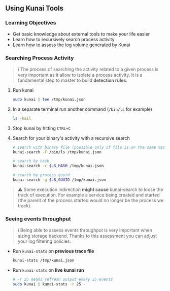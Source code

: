 ## Using Kunai Tools

### Learning Objectives
- Get basic knowledge about external tools to make your life easier
- Learn how to recursively search process activity
- Learn how to assess the log volume generated by Kunai

### Searching Process Activity

> ℹ️ The process of searching the activity related to a given process is very important as it
> allow to isolate a process activity. It is a fundamental step to master to build **detection
> rules**.

1. Run kunai
   
   ```bash
   sudo kunai | tee /tmp/kunai.json
   ```
1. In a separate terminal run another command (`/bin/ls` for example)

   ```bash
   ls -hail
   ```
   
1. Stop kunai by hitting `CTRL+C`

1. Search for your binary's activity with a recursive search

    ```bash
    # search with binary file (possible only if file is on the same machine)
    kunai-search -F /bin/ls /tmp/kunai.json
    
    # search by hash
    kunai-search -c $LS_HASH /tmp/kunai.json
    
    # search by process guuid
    kunai-search -g $LS_GUUID /tmp/kunai.json
    ```

> ⚠️ Some execution indirection **might cause** kunai-search to loose the track of execution.
> For example a service being created and started (the parent of the process started would no
> longer be the process we track).

### Seeing events throughput

> ℹ️ Being able to assess events throughput is very important when sizing storage backend.
> Thanks to this assessment you can adjust your log filtering policies.

* Run `kunai-stats` on **previous trace file**
   
   ```bash
   kunai-stats /tmp/kunai.json
   ```

* Run `kunai-stats` on **live kunai run**
    
   ```bash
   # -r 25 means refresh output every 25 events
   sudo kunai | kunai-stats -r 25 -
   ```
